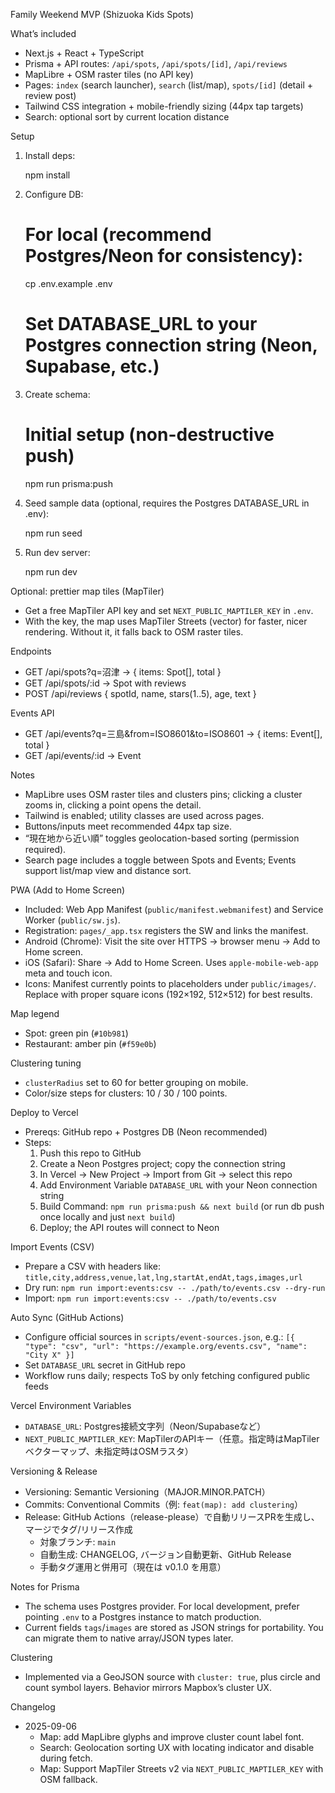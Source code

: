 Family Weekend MVP (Shizuoka Kids Spots)

What’s included

- Next.js + React + TypeScript
- Prisma + API routes: `/api/spots`, `/api/spots/[id]`, `/api/reviews`
- MapLibre + OSM raster tiles (no API key)
- Pages: `index` (search launcher), `search` (list/map), `spots/[id]` (detail + review post)
- Tailwind CSS integration + mobile-friendly sizing (44px tap targets)
- Search: optional sort by current location distance

Setup

1) Install deps:

   npm install

2) Configure DB:

   # For local (recommend Postgres/Neon for consistency):
   cp .env.example .env
   # Set DATABASE_URL to your Postgres connection string (Neon, Supabase, etc.)

3) Create schema:

   # Initial setup (non-destructive push)
   npm run prisma:push

4) Seed sample data (optional, requires the Postgres DATABASE_URL in .env):

   npm run seed

5) Run dev server:

   npm run dev

Optional: prettier map tiles (MapTiler)

- Get a free MapTiler API key and set `NEXT_PUBLIC_MAPTILER_KEY` in `.env`.
- With the key, the map uses MapTiler Streets (vector) for faster, nicer rendering. Without it, it falls back to OSM raster tiles.

Endpoints

- GET /api/spots?q=沼津 → { items: Spot[], total }
- GET /api/spots/:id → Spot with reviews
- POST /api/reviews { spotId, name, stars(1..5), age, text }

Events API

- GET /api/events?q=三島&from=ISO8601&to=ISO8601 → { items: Event[], total }
- GET /api/events/:id → Event

Notes

- MapLibre uses OSM raster tiles and clusters pins; clicking a cluster zooms in, clicking a point opens the detail.
- Tailwind is enabled; utility classes are used across pages.
- Buttons/inputs meet recommended 44px tap size.
- “現在地から近い順” toggles geolocation-based sorting (permission required).
- Search page includes a toggle between Spots and Events; Events support list/map view and distance sort.

PWA (Add to Home Screen)

- Included: Web App Manifest (`public/manifest.webmanifest`) and Service Worker (`public/sw.js`).
- Registration: `pages/_app.tsx` registers the SW and links the manifest.
- Android (Chrome): Visit the site over HTTPS → browser menu → Add to Home screen.
- iOS (Safari): Share → Add to Home Screen. Uses `apple-mobile-web-app` meta and touch icon.
- Icons: Manifest currently points to placeholders under `public/images/`. Replace with proper square icons (192×192, 512×512) for best results.

Map legend

- Spot: green pin (`#10b981`)
- Restaurant: amber pin (`#f59e0b`)

Clustering tuning

- `clusterRadius` set to 60 for better grouping on mobile.
- Color/size steps for clusters: 10 / 30 / 100 points.

Deploy to Vercel

- Prereqs: GitHub repo + Postgres DB (Neon recommended)
- Steps:
  1. Push this repo to GitHub
  2. Create a Neon Postgres project; copy the connection string
  3. In Vercel → New Project → Import from Git → select this repo
  4. Add Environment Variable `DATABASE_URL` with your Neon connection string
  5. Build Command: `npm run prisma:push && next build` (or run db push once locally and just `next build`)
  6. Deploy; the API routes will connect to Neon

Import Events (CSV)

- Prepare a CSV with headers like: `title,city,address,venue,lat,lng,startAt,endAt,tags,images,url`
- Dry run: `npm run import:events:csv -- ./path/to/events.csv --dry-run`
- Import: `npm run import:events:csv -- ./path/to/events.csv`

Auto Sync (GitHub Actions)

- Configure official sources in `scripts/event-sources.json`, e.g.:
  `[{ "type": "csv", "url": "https://example.org/events.csv", "name": "City X" }]`
- Set `DATABASE_URL` secret in GitHub repo
- Workflow runs daily; respects ToS by only fetching configured public feeds

Vercel Environment Variables

- `DATABASE_URL`: Postgres接続文字列（Neon/Supabaseなど）
- `NEXT_PUBLIC_MAPTILER_KEY`: MapTilerのAPIキー（任意。指定時はMapTilerベクターマップ、未指定時はOSMラスタ）

Versioning & Release

- Versioning: Semantic Versioning（MAJOR.MINOR.PATCH）
- Commits: Conventional Commits（例: `feat(map): add clustering`）
- Release: GitHub Actions（release-please）で自動リリースPRを生成し、マージでタグ/リリース作成
  - 対象ブランチ: `main`
  - 自動生成: CHANGELOG, バージョン自動更新、GitHub Release
  - 手動タグ運用と併用可（現在は v0.1.0 を用意）

Notes for Prisma

- The schema uses Postgres provider. For local development, prefer pointing `.env` to a Postgres instance to match production.
- Current fields `tags`/`images` are stored as JSON strings for portability. You can migrate them to native array/JSON types later.

Clustering

- Implemented via a GeoJSON source with `cluster: true`, plus circle and count symbol layers. Behavior mirrors Mapbox’s cluster UX.

Changelog

- 2025-09-06
  - Map: add MapLibre glyphs and improve cluster count label font.
  - Search: Geolocation sorting UX with locating indicator and disable during fetch.
  - Map: Support MapTiler Streets v2 via `NEXT_PUBLIC_MAPTILER_KEY` with OSM fallback.
